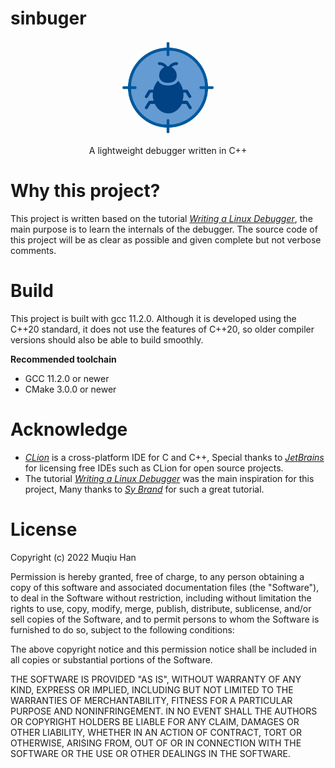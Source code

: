 # sinbuger
<div align="center"><img src=".github/logo.png" alt="logo" height="150" width="150"/></div>
<p align="center">A lightweight debugger written in C++</p>

# Why this project?
This project is written based on the tutorial _[Writing a Linux Debugger](https://blog.tartanllama.xyz/writing-a-linux-debugger-setup/)_, the main purpose is to learn the internals of the debugger. The source code of this project will be as clear as possible and given complete but not verbose comments.

# Build
This project is built with gcc 11.2.0. Although it is developed using the C++20 standard, it does not use the features of C++20, so older compiler versions should also be able to build smoothly.

**Recommended toolchain**
- GCC 11.2.0 or newer
- CMake 3.0.0 or newer

# Acknowledge
- _[CLion](https://www.jetbrains.com/clion/)_ is a cross-platform IDE for C and C++, Special thanks to _[JetBrains](https://www.jetbrains.com)_ for licensing free IDEs such as CLion for open source projects.
- The tutorial _[Writing a Linux Debugger](https://blog.tartanllama.xyz/writing-a-linux-debugger-setup/)_ was the main inspiration for this project, Many thanks to _[Sy Brand](https://blog.tartanllama.xyz/)_ for such a great tutorial.

# License
Copyright (c) 2022 Muqiu Han

Permission is hereby granted, free of charge, to any person obtaining a copy
of this software and associated documentation files (the "Software"), to deal
in the Software without restriction, including without limitation the rights
to use, copy, modify, merge, publish, distribute, sublicense, and/or sell
copies of the Software, and to permit persons to whom the Software is
furnished to do so, subject to the following conditions:

The above copyright notice and this permission notice shall be included in all
copies or substantial portions of the Software.

THE SOFTWARE IS PROVIDED "AS IS", WITHOUT WARRANTY OF ANY KIND,
EXPRESS OR IMPLIED, INCLUDING BUT NOT LIMITED TO THE WARRANTIES OF
MERCHANTABILITY, FITNESS FOR A PARTICULAR PURPOSE AND NONINFRINGEMENT.
IN NO EVENT SHALL THE AUTHORS OR COPYRIGHT HOLDERS BE LIABLE FOR ANY CLAIM,
DAMAGES OR OTHER LIABILITY, WHETHER IN AN ACTION OF CONTRACT, TORT OR
OTHERWISE, ARISING FROM, OUT OF OR IN CONNECTION WITH THE SOFTWARE OR THE USE
OR OTHER DEALINGS IN THE SOFTWARE.